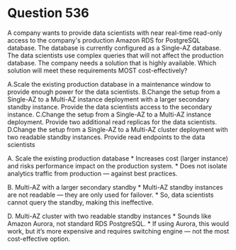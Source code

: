 # Question 536
A company wants to provide data scientists with near real-time read-only access to the
company's production Amazon RDS for PostgreSQL database. The database is currently
configured as a Single-AZ database. The data scientists use complex queries that will not
affect the production database. The company needs a solution that is highly available.
Which solution will meet these requirements MOST cost-effectively?

A.Scale the existing production database in a maintenance window to provide enough
power for the data scientists.
B.Change the setup from a Single-AZ to a Multi-AZ instance deployment with a larger
secondary standby instance. Provide the data scientists access to the secondary
instance.
C.Change the setup from a Single-AZ to a Multi-AZ instance deployment. Provide two
additional read replicas for the data scientists.
D.Change the setup from a Single-AZ to a Multi-AZ cluster deployment with two readable
standby instances. Provide read endpoints to the data scientists


A. Scale the existing production database
	* Increases cost (larger instance) and risks performance impact on the production system.
	* Does not isolate analytics traffic from production — against best practices.

B. Multi-AZ with a larger secondary standby
	* Multi-AZ standby instances are not readable — they are only used for failover.
	* So, data scientists cannot query the standby, making this ineffective.

D. Multi-AZ cluster with two readable standby instances
	* Sounds like Amazon Aurora, not standard RDS PostgreSQL.
	* If using Aurora, this would work, but it’s more expensive and requires switching engine — not the most cost-effective option.